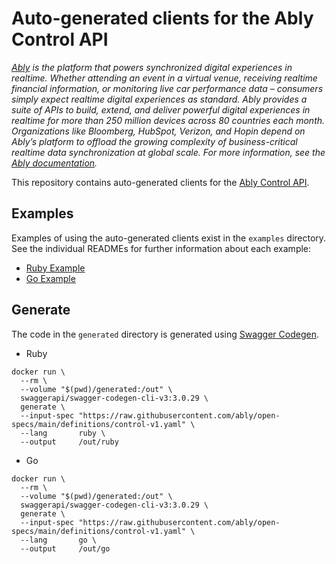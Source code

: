 # Auto-generated clients for the Ably Control API

_[Ably](https://ably.com) is the platform that powers synchronized digital experiences in realtime. Whether attending an event in a virtual venue, receiving realtime financial information, or monitoring live car performance data – consumers simply expect realtime digital experiences as standard. Ably provides a suite of APIs to build, extend, and deliver powerful digital experiences in realtime for more than 250 million devices across 80 countries each month. Organizations like Bloomberg, HubSpot, Verizon, and Hopin depend on Ably’s platform to offload the growing complexity of business-critical realtime data synchronization at global scale. For more information, see the [Ably documentation](https://ably.com/documentation)._

This repository contains auto-generated clients for the [Ably Control API](https://ably.com/documentation/control-api).

## Examples

Examples of using the auto-generated clients exist in the `examples` directory. See the individual
READMEs for further information about each example:

- [Ruby Example](/examples/ruby/README.md)
- [Go Example](/examples/go/README.md)

## Generate

The code in the `generated` directory is generated using [Swagger Codegen](https://github.com/swagger-api/swagger-codegen).

- Ruby

```
docker run \
  --rm \
  --volume "$(pwd)/generated:/out" \
  swaggerapi/swagger-codegen-cli-v3:3.0.29 \
  generate \
  --input-spec "https://raw.githubusercontent.com/ably/open-specs/main/definitions/control-v1.yaml" \
  --lang       ruby \
  --output     /out/ruby
```

- Go

```
docker run \
  --rm \
  --volume "$(pwd)/generated:/out" \
  swaggerapi/swagger-codegen-cli-v3:3.0.29 \
  generate \
  --input-spec "https://raw.githubusercontent.com/ably/open-specs/main/definitions/control-v1.yaml" \
  --lang       go \
  --output     /out/go
```
